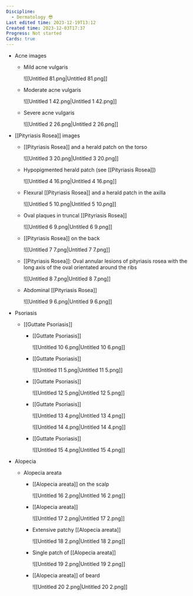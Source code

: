 ```yaml
---
Discipline:
  - Dermatology 😎
Last edited time: 2023-12-19T13:12
Created time: 2023-12-03T17:37
Progress: Not started
Cards: true
---
```

- Acne images
    - Mild acne vulgaris
        
        ![[Untitled 81.png|Untitled 81.png]]
        
    - Moderate acne vulgaris
        
        ![[Untitled 1 42.png|Untitled 1 42.png]]
        
    - Severe acne vulgaris
        
        ![[Untitled 2 26.png|Untitled 2 26.png]]
        
- [[Pityriasis Rosea]] images
    - [[Pityriasis Rosea]] and a herald patch on the torso
        
        ![[Untitled 3 20.png|Untitled 3 20.png]]
        
    - Hypopigmented herald patch (see [[Pityriasis Rosea]])
        
        ![[Untitled 4 16.png|Untitled 4 16.png]]
        
    - Flexural [[Pityriasis Rosea]] and a herald patch in the axilla
        
        ![[Untitled 5 10.png|Untitled 5 10.png]]
        
    - Oval plaques in truncal [[Pityriasis Rosea]]
        
        ![[Untitled 6 9.png|Untitled 6 9.png]]
        
    - [[Pityriasis Rosea]] on the back
        
        ![[Untitled 7 7.png|Untitled 7 7.png]]
        
    - [[Pityriasis Rosea]]: Oval annular lesions of pityriasis rosea with the long axis of the oval orientated around the ribs
        
        ![[Untitled 8 7.png|Untitled 8 7.png]]
        
    - Abdominal [[Pityriasis Rosea]]
        
        ![[Untitled 9 6.png|Untitled 9 6.png]]
        
- Psoriasis
    
    - [[Guttate Psoriasis]]
        - [[Guttate Psoriasis]]
            
            ![[Untitled 10 6.png|Untitled 10 6.png]]
            
        - [[Guttate Psoriasis]]
            
            ![[Untitled 11 5.png|Untitled 11 5.png]]
            
        - [[Guttate Psoriasis]]
            
            ![[Untitled 12 5.png|Untitled 12 5.png]]
            
        - [[Guttate Psoriasis]]
            
            ![[Untitled 13 4.png|Untitled 13 4.png]]
            
            ![[Untitled 14 4.png|Untitled 14 4.png]]
            
        - [[Guttate Psoriasis]]
            
            ![[Untitled 15 4.png|Untitled 15 4.png]]
            
    
- Alopecia
    - Alopecia areata
        - [[Alopecia areata]] on the scalp
            
            ![[Untitled 16 2.png|Untitled 16 2.png]]
            
        - [[Alopecia areata]]
            
            ![[Untitled 17 2.png|Untitled 17 2.png]]
            
        - Extensive patchy [[Alopecia areata]]
            
            ![[Untitled 18 2.png|Untitled 18 2.png]]
            
        - Single patch of [[Alopecia areata]]
            
            ![[Untitled 19 2.png|Untitled 19 2.png]]
            
        - [[Alopecia areata]] of beard
            
            ![[Untitled 20 2.png|Untitled 20 2.png]]